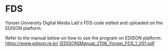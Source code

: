 # FDS
Yonsei University Digital Media Lab's FDS code edited and uploaded on the EDISON platform.

Refer to the manual below on how to use the program on EDISON platform: https://www.edison.re.kr/
[[EDISON]Manual_2108_Yonsei_FDS_1_V01.pdf](https://github.com/yonseidmlab/FDS/files/7073481/EDISON.Manual_2108_Yonsei_FDS_1_V01.pdf)
